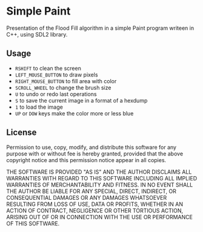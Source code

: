 Simple Paint
============

Presentation of the Flood Fill algorithm in a simple Paint program writeen in C++, using SDL2 library.

Usage
-----
* `RSHIFT` to clean the screen
* `LEFT_MOUSE_BUTTON` to draw pixels
* `RIGHT_MOUSE_BUTTON` to fill area with color
* `SCROLL_WHEEL` to change the brush size
* `U` to undo or redo last operations
* `S` to save the current image in a format of a hexdump
* `1` to load the image
* `UP` or `DOW` keys make the color more or less blue

License
-------

Permission to use, copy, modify, and distribute this software for any purpose with or without fee is hereby granted, provided that the above copyright notice and this permission notice appear in all copies.

THE SOFTWARE IS PROVIDED "AS IS" AND THE AUTHOR DISCLAIMS ALL WARRANTIES WITH REGARD TO THIS SOFTWARE INCLUDING ALL IMPLIED WARRANTIES OF MERCHANTABILITY AND FITNESS. IN NO EVENT SHALL THE AUTHOR BE LIABLE FOR ANY SPECIAL, DIRECT, INDIRECT, OR CONSEQUENTIAL DAMAGES OR ANY DAMAGES WHATSOEVER RESULTING FROM LOSS OF USE, DATA OR PROFITS, WHETHER IN AN ACTION OF CONTRACT, NEGLIGENCE OR OTHER TORTIOUS ACTION, ARISING OUT OF OR IN CONNECTION WITH THE USE OR PERFORMANCE OF THIS SOFTWARE.

